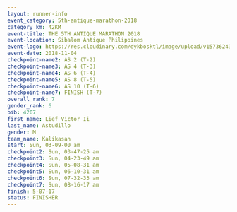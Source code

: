 ```yaml
---
layout: runner-info 
event_category: 5th-antique-marathon-2018 
category_km: 42KM 
event-title: THE 5TH ANTIQUE MARATHON 2018 
event-location: Sibalom Antique Philippines 
event-logo: https://res.cloudinary.com/dykbosktl/image/upload/v1573624328/Logo/5th-Antique-Marathon-2018-Teaser_yficzt.jpg 
event-date: 2018-11-04 
checkpoint-name2: AS 2 (T-2) 
checkpoint-name3: AS 4 (T-3) 
checkpoint-name4: AS 6 (T-4) 
checkpoint-name5: AS 8 (T-5) 
checkpoint-name6: AS 10 (T-6) 
checkpoint-name7: FINISH (T-7) 
overall_rank: 7
gender_rank: 6
bib: 4207
first_name: Lief Victor Ii
last_name: Astudillo
gender: M
team_name: Kalikasan
start: Sun, 03-09-00 am
checkpoint2: Sun, 03-47-25 am
checkpoint3: Sun, 04-23-49 am
checkpoint4: Sun, 05-08-31 am
checkpoint5: Sun, 06-10-31 am
checkpoint6: Sun, 07-32-33 am
checkpoint7: Sun, 08-16-17 am
finish: 5-07-17
status: FINISHER
---
```

